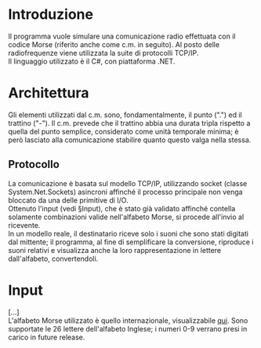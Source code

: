 # Introduzione #
Il programma vuole simulare una comunicazione radio effettuata con il codice Morse (riferito anche come c.m. in seguito). Al posto delle radiofrequenze viene utilizzata la suite di protocolli TCP/IP.  
Il linguaggio utilizzato è il C#, con piattaforma .NET.


# Architettura #

Gli elementi utilizzati dal c.m. sono, fondamentalmente, il punto (".") ed il trattino ("-"). Il c.m. prevede che il trattino abbia una durata tripla rispetto a quella del punto semplice, considerato come unità temporale minima; è però lasciato alla comunicazione stabilire quanto questo valga nella stessa.

## Protocollo ##
La comunicazione è basata sul modello TCP/IP, utilizzando socket (classe System.Net.Sockets) asincroni affinché il processo principale non venga bloccato da una delle primitive di I/O.  
Ottenuto l'input (vedi §Input), che è stato già validato affinché contella solamente combinazioni valide nell'alfabeto Morse, si procede all'invio al ricevente.  
In un modello reale, il destinatario riceve solo i suoni che sono stati digitati dal mittente; il programma, al fine di semplificare la conversione, riproduce i suoni relativi e visualizza anche la loro rappresentazione in lettere dall'alfabeto, convertendoli.


# Input # 
[...]  
L'alfabeto Morse utilizzato è quello internazionale, visualizzabile [qui](http://www.itu.int/dms_pubrec/itu-r/rec/m/R-REC-M.1677-1-200910-I!!PDF-E.pdf). Sono supportate le 26 lettere dell'alfabeto Inglese; i numeri 0-9 verrano presi in carico in future release.

